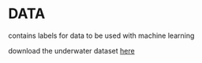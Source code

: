 # DATA
contains labels for data to be used with machine learning

download the underwater dataset [here](https://drive.google.com/open?id=0B_fefIm3LDfjTTJINkRZRHN4aWs)
